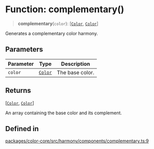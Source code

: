 # Function: complementary()

> **complementary**(`color`): [[`Color`](../classes/Color.md), [`Color`](../classes/Color.md)]

Generates a complementary color harmony.

## Parameters

| Parameter | Type | Description |
| ------ | ------ | ------ |
| `color` | [`Color`](../classes/Color.md) | The base color. |

## Returns

[[`Color`](../classes/Color.md), [`Color`](../classes/Color.md)]

An array containing the base color and its complement.

## Defined in

[packages/color-core/src/harmony/components/complementary.ts:9](https://github.com/iamlite/color-core-mono-test/blob/d94d70fcd3b8bc32b54a8388048088ead1ff133f/packages/color-core/src/harmony/components/complementary.ts#L9)
